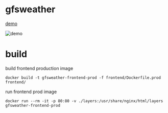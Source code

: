 # gfsweather

[demo](https://gfsweather.com)

![demo](https://github.com/evanderh/gfsweather/assets/3112477/17e4dce5-767b-4d1f-bc99-72910bd57830)

# build

build frontend production image

```
docker build -t gfsweather-frontend-prod -f frontend/Dockerfile.prod frontend/
```

run frontend prod image

```
docker run --rm -it -p 80:80 -v ./layers:/usr/share/nginx/html/layers gfsweather-frontend-prod
```
